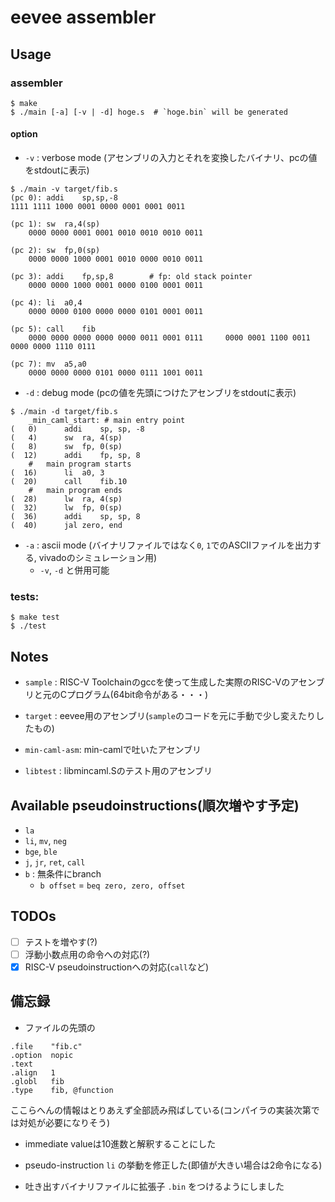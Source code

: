# eevee assembler

## Usage

### assembler

    $ make
    $ ./main [-a] [-v | -d] hoge.s  # `hoge.bin` will be generated

#### option

* `-v` : verbose mode (アセンブリの入力とそれを変換したバイナリ、pcの値をstdoutに表示)

```
$ ./main -v target/fib.s
(pc 0):	addi	sp,sp,-8
1111 1111 1000 0001 0000 0001 0001 0011

(pc 1):	sw	ra,4(sp)
    0000 0000 0001 0001 0010 0010 0010 0011

(pc 2):	sw	fp,0(sp)
    0000 0000 1000 0001 0010 0000 0010 0011

(pc 3):	addi	fp,sp,8        # fp: old stack pointer
    0000 0000 1000 0001 0000 0100 0001 0011

(pc 4):	li	a0,4
    0000 0000 0100 0000 0000 0101 0001 0011

(pc 5):	call	fib
    0000 0000 0000 0000 0000 0011 0001 0111     0000 0001 1100 0011 0000 0000 1110 0111

(pc 7):	mv	a5,a0
    0000 0000 0000 0101 0000 0111 1001 0011
```

* `-d` : debug mode (pcの値を先頭につけたアセンブリをstdoutに表示)

```
$ ./main -d target/fib.s
	_min_caml_start: # main entry point
(   0)		addi	sp, sp, -8
(   4)		sw	ra, 4(sp)
(   8)		sw	fp, 0(sp)
(  12)		addi	fp, sp, 8
	#	main program starts
(  16)		li	a0, 3
(  20)		call	fib.10
	#	main program ends
(  28)		lw	ra, 4(sp)
(  32)		lw	fp, 0(sp)
(  36)		addi	sp, sp, 8
(  40)		jal	zero, end
```

* `-a` : ascii mode (バイナリファイルではなく`0`, `1`でのASCIIファイルを出力する, vivadoのシミュレーション用)
    * `-v`, `-d` と併用可能

### tests:

    $ make test
    $ ./test

## Notes
* `sample` : RISC-V Toolchainのgccを使って生成した実際のRISC-Vのアセンブリと元のCプログラム(64bit命令がある・・・)

* `target` : eevee用のアセンブリ(`sample`のコードを元に手動で少し変えたりしたもの)

* `min-caml-asm`: min-camlで吐いたアセンブリ

* `libtest` : libmincaml.Sのテスト用のアセンブリ

## Available pseudoinstructions(順次増やす予定)
* `la`
* `li`, `mv`, `neg`
* `bge`, `ble`
* `j`, `jr`, `ret`, `call`
* `b` : 無条件にbranch
    * `b offset` = `beq zero, zero, offset`

## TODOs
- [ ] テストを増やす(?)
- [ ] 浮動小数点用の命令への対応(?)
- [x] RISC-V pseudoinstructionへの対応(`call`など)

## 備忘録
* ファイルの先頭の

```
.file    "fib.c"
.option  nopic
.text
.align   1
.globl   fib
.type    fib, @function
```

  ここらへんの情報はとりあえず全部読み飛ばしている(コンパイラの実装次第では対処が必要になりそう)

* immediate valueは10進数と解釈することにした

* pseudo-instruction `li` の挙動を修正した(即値が大きい場合は2命令になる)

* 吐き出すバイナリファイルに拡張子 `.bin` をつけるようにしました
